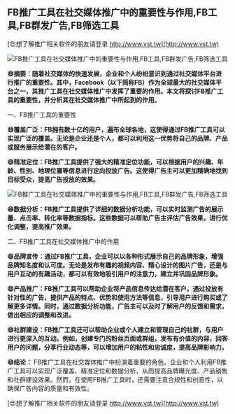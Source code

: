 ## **FB推广工具在社交媒体推广中的重要性与作用,FB工具,FB群发广告,FB筛选工具**

[😍想了解推广相关软件的朋友请登录 http://www.vst.tw](http://www.vst.tw)

 <center><img src="https://vst.tw/MP4/tuiguang/png/0.png" alt="FB推广工具在社交媒体推广中的重要性与作用,FB工具,FB群发广告,FB筛选工具"></center>

**😄摘要：随着社交媒体的快速发展，企业和个人纷纷意识到通过社交媒体平台进行推广的重要性。其中，Facebook（以下简称FB）作为全球最大的社交媒体平台之一，其推广工具在社交媒体推广中发挥了重要的作用。本文将探讨FB推广工具的重要性，并分析其在社交媒体推广中所起到的作用。**

一、FB推广工具的重要性

**😄覆盖广泛：FB拥有数十亿的用户，遍布全球各地，这使得通过FB推广工具可以实现广泛的覆盖。无论是企业还是个人，都可以利用这一优势将自己的品牌、产品或服务展示给潜在的客户。**

**😄精准定位：FB推广工具提供了强大的精准定位功能，可以根据用户的兴趣、年龄、性别、地理位置等信息进行定向投放广告。这使得广告主可以更加精确地找到目标受众，提高广告投放的效果。**

 <center><img src="https://vst.tw/MP4/tuiguang/png/3.png" alt="FB推广工具在社交媒体推广中的重要性与作用,FB工具,FB群发广告,FB筛选工具"></center>

**😄数据分析：FB推广工具提供了详细的数据分析功能，可以实时监测广告的展示量、点击率、转化率等数据指标。这些数据可以帮助广告主评估广告效果，进行优化调整，提高推广效果。**

二、FB推广工具在社交媒体推广中的作用

**😄品牌宣传：通过FB推广工具，企业可以以各种形式展示自己的品牌形象，增强品牌知名度和认可度。无论是发布有趣的视频内容、精心设计的图片广告，还是与用户互动的有趣活动，都可以有效地吸引用户的注意力，建立并巩固品牌形象。**

**😄产品推广：FB推广工具可以帮助企业将产品信息传达给潜在客户。通过投放有针对性的广告，提供产品的特点、优势和使用方法等信息，引导用户进行购买或了解更多详情。同时，通过数据分析功能，广告主可以及时了解用户的反馈和需求，做出相应的调整和改进。**

**😄社群建设：FB推广工具还可以帮助企业或个人建立和管理自己的社群，与用户进行更深入的互动。例如，创建专门的粉丝页面或群组，发布有价值的内容，回答用户的问题，分享行业动态等，可以增加用户的粘性和忠诚度，提高品牌影响力。**

**😄结论：**
FB推广工具在社交媒体推广中扮演着重要的角色。企业和个人利用FB推广工具可以实现广泛覆盖、精准定位和数据分析，从而提高品牌曝光度、产品销售和社群建设效果。然而，在使用FB推广工具时，还需要注意合规性和创意性，以确保广告内容的质量和有效性。

[😍想了解推广相关软件的朋友请登录 http://www.vst.tw](http://www.vst.tw)



